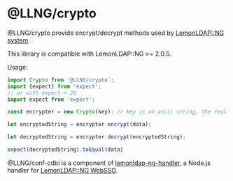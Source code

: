 # @LLNG/crypto

@LLNG/crypto provide encrypt/decrypt methods used by [LemonLDAP::NG system](https://lemonldap-ng.org).

This library is compatible with LemonLDAP::NG >= 2.0.5.

Usage:
```js
import Crypto from '@LLNG/crypto`;
import {expect} from 'expect';
// or with expect < 28
import expect from 'expect';

const encrypter = new Crypto(key); // key is an ascii string, the real key is sha256(key)

let encryptedString = encrypter.encrypt(data);

let decryptedString = encrypter.decrypt(encryptedString);

expect(decryptedString).toEqual(data)

```

@LLNG/conf-cdbi is a component of [lemonldap-ng-handler](https://www.npmjs.com/package/lemonldap-ng-handler),
a Node.js handler for [LemonLDAP::NG WebSSO](https://lemonldap-ng.org).
